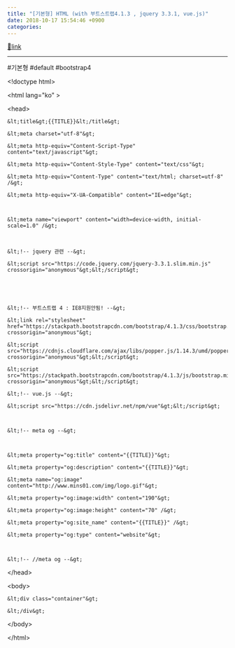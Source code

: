 ```yaml
---
title: "[기본형] HTML (with 부트스트랩4.1.3 , jquery 3.3.1, vue.js)"
date: 2018-10-17 15:54:46 +0900
categories: 
---
```

[🔗link](http://www.mins01.com/mh/tech/read/1205)
***


#기본형 #default #bootstrap4

  


&lt;!doctype html&gt;

&lt;html lang="ko" &gt;

&lt;head&gt;

	&lt;title&gt;{{TITLE}}&lt;/title&gt;

	&lt;meta charset="utf-8"&gt;

	&lt;meta http-equiv="Content-Script-Type" content="text/javascript"&gt;

	&lt;meta http-equiv="Content-Style-Type" content="text/css"&gt;

	&lt;meta http-equiv="Content-Type" content="text/html; charset=utf-8" /&gt;

	&lt;meta http-equiv="X-UA-Compatible" content="IE=edge"&gt;

	

	&lt;meta name="viewport" content="width=device-width, initial-scale=1.0" /&gt;

	

	&lt;!-- jquery 관련 --&gt;

	&lt;script src="https://code.jquery.com/jquery-3.3.1.slim.min.js" crossorigin="anonymous"&gt;&lt;/script&gt;  

  
  


	&lt;!-- 부트스트랩 4 : IE8지원안됨! --&gt;

	&lt;link rel="stylesheet" href="https://stackpath.bootstrapcdn.com/bootstrap/4.1.3/css/bootstrap.min.css" crossorigin="anonymous"&gt; 

	&lt;script src="https://cdnjs.cloudflare.com/ajax/libs/popper.js/1.14.3/umd/popper.min.js" crossorigin="anonymous"&gt;&lt;/script&gt; 

	&lt;script src="https://stackpath.bootstrapcdn.com/bootstrap/4.1.3/js/bootstrap.min.js" crossorigin="anonymous"&gt;&lt;/script&gt;

	&lt;!-- vue.js --&gt;

	&lt;script src="https://cdn.jsdelivr.net/npm/vue"&gt;&lt;/script&gt;

	

	&lt;!-- meta og --&gt;

	

	&lt;meta property="og:title" content="{{TITLE}}"&gt;

	&lt;meta property="og:description" content="{{TITLE}}"&gt;

	&lt;meta name="og:image" content="http://www.mins01.com/img/logo.gif"&gt;

	&lt;meta property="og:image:width" content="190"&gt;

	&lt;meta property="og:image:height" content="70" /&gt;

	&lt;meta property="og:site_name" content="{{TITLE}}" /&gt;

	&lt;meta property="og:type" content="website"&gt;

	

	&lt;!-- //meta og --&gt;

	

	

&lt;/head&gt;

&lt;body&gt;

	&lt;div class="container"&gt;

	&lt;/div&gt;

&lt;/body&gt;

&lt;/html&gt;


